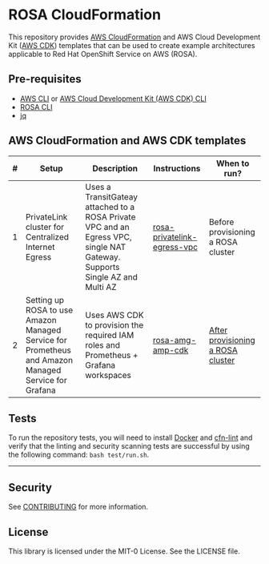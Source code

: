 # ROSA CloudFormation

This repository provides [AWS CloudFormation](https://aws.amazon.com/cloudformation/) and AWS Cloud Development Kit ([AWS CDK](https://aws.amazon.com/cdk/)) templates that can be used to create example architectures applicable to Red Hat OpenShift Service on AWS (ROSA).

## Pre-requisites

- [AWS CLI](https://docs.aws.amazon.com/cli/latest/userguide/getting-started-install.html) or [AWS Cloud Development Kit (AWS CDK) CLI](https://docs.aws.amazon.com/cdk/v2/guide/cli.html)
- [ROSA CLI](https://github.com/openshift/rosa/releases)
- [jq](https://stedolan.github.io/jq/download/0)

## AWS CloudFormation and AWS CDK templates

| #   | Setup                                               | Description                                                                               | Instructions              | When to run? |
| --- | --------------------------------------------------- | ----------------------------------------------------------------------------------------- | ------------------------- | ------------ |
| 1   | PrivateLink cluster for Centralized Internet Egress | Uses a TransitGateay attached to a ROSA Private VPC and an Egress VPC, single NAT Gateway. Supports Single AZ and Multi AZ | [rosa-privatelink-egress-vpc](templates/cloudformation/privatelink/README.md) |Before provisioning a ROSA cluster |
| 2   | Setting up ROSA to use Amazon Managed Service for Prometheus and Amazon Managed Service for Grafana  | Uses AWS CDK to provision the required IAM roles and Prometheus + Grafana workspaces | [rosa-amg-amp-cdk](templates/cdk/amg-amp/README.md) | [After provisioning a ROSA cluster](docs/ROSA.md) |

## Tests

To run the repository tests, you will need to install [Docker](https://docs.docker.com/get-docker/) and [cfn-lint](https://github.com/aws-cloudformation/cfn-lint) and verify that the linting and security scanning tests are successful by using the following command: `bash test/run.sh`.

---

## Security

See [CONTRIBUTING](CONTRIBUTING.md#security-issue-notifications) for more information.

## License

This library is licensed under the MIT-0 License. See the LICENSE file.
